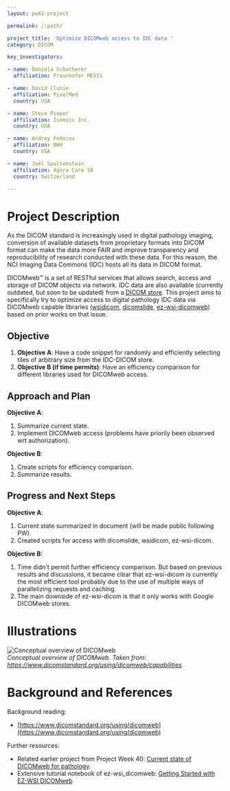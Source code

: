 ```yaml
---
layout: pw42-project

permalink: /:path/

project_title: 'Optimize DICOMweb access to IDC data '
category: DICOM

key_investigators:

- name: Daniela Schacherer
  affiliation: Fraunhofer MEVIS

- name: David Clunie
  affiliation: PixelMed
  country: USA

- name: Steve Pieper
  affiliation: Isomics Inc.
  country: USA

- name: Andrey Fedorov
  affiliation: BWH
  country: USA

- name: Joël Spaltenstein
  affiliation: Agora Care SA
  country: Switzerland

---
```


# Project Description

<!-- Add a short paragraph describing the project. -->


As the DICOM standard is increasingly used in digital pathology imaging, conversion of available datasets from proprietary formats into DICOM format can make the data more FAIR and improve transparency and reproducibility of research conducted with these data. For this reason, the NCI Imaging Data Commons (IDC) hosts all its data in DICOM format.

DICOMweb™ is a set of RESTful services that allows search, access and storage of DICOM objects via network. IDC data are also available (currently outdated, but soon to be updated) from a [DICOM store](https://cloud.google.com/healthcare-api/docs/resources/public-datasets/idc). This project aims to specifically try to optimize access to digital pathology IDC data via DICOMweb capable libraries ([wsidicom](), [dicomslide](), [ez-wsi-dicomweb](https://github.com/GoogleCloudPlatform/EZ-WSI-DICOMweb)) based on prior works on that issue. 



## Objective

<!-- Describe here WHAT you would like to achieve (what you will have as end result). -->


1. **Objective A**: Have a code snippet for randomly and efficiently selecting tiles of arbitrary size from the IDC-DICOM store. 
2. **Objective B (if time permits)**: Have an efficiency comparison for different libraries used for DICOMweb access.  



## Approach and Plan

<!-- Describe here HOW you would like to achieve the objectives stated above. -->


**Objective A**: 
1. Summarize current state.
2. Implement DICOMweb access (problems have priorily been observed wrt authorization).

**Objective B**: 
1. Create scripts for efficiency comparison. 
2. Summarize results.  


## Progress and Next Steps

<!-- Update this section as you make progress, describing of what you have ACTUALLY DONE.
     If there are specific steps that you could not complete then you can describe them here, too. -->

**Objective A**: 
1. Current state summarized in document (will be made public following PW).
2. Created scripts for access with dicomslide, wsidicom, ez-wsi-dicom. 

**Objective B**:
1. Time didn't permit further efficiency comparison. But based on previous results and discussions, it became clear that ez-wsi-dicom is currently the most efficient tool probably due to the use of multiple ways of parallelizing requests and caching.
2. The main downside of ez-wsi-dicom is that it only works with Google DICOMweb stores. 

# Illustrations

<!-- Add pictures and links to videos that demonstrate what has been accomplished. -->

![Conceptual overview of DICOMweb](./dicomweb.png) \
*Conceptual overview of DICOMweb. Taken from: https://www.dicomstandard.org/using/dicomweb/capabilities.*


# Background and References

<!-- If you developed any software, include link to the source code repository.
     If possible, also add links to sample data, and to any relevant publications. -->


Background reading: 
- [https://www.dicomstandard.org/using/dicomweb](https://www.dicomstandard.org/using/dicomweb)

Further resources: 
- Related earlier project from Project Week 40: [Current state of DICOMweb for pathology](https://projectweek.na-mic.org/PW40_2024_GranCanaria/Projects/CurrentStateOfDicomwebForPathology/).
- Extensive tutorial notebook of ez-wsi_dicomweb: [Getting Started with EZ-WSI DICOMweb](https://colab.research.google.com/github/GoogleCloudPlatform/EZ-WSI-DICOMweb/blob/main/ez_wsi_demo.ipynb#scrollTo=pK9lTJaN9tuk)

